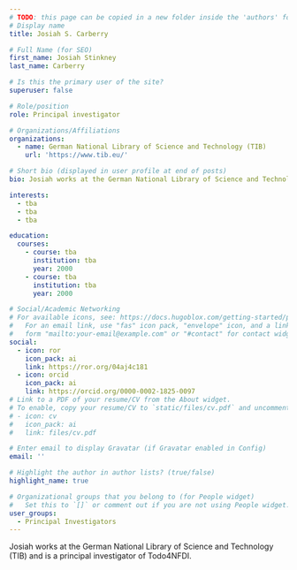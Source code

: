 ```yaml
---
# TODO: this page can be copied in a new folder inside the 'authors' folder for each user
# Display name
title: Josiah S. Carberry

# Full Name (for SEO)
first_name: Josiah Stinkney
last_name: Carberry

# Is this the primary user of the site?
superuser: false

# Role/position
role: Principal investigator

# Organizations/Affiliations
organizations:
  - name: German National Library of Science and Technology (TIB)
    url: 'https://www.tib.eu/'

# Short bio (displayed in user profile at end of posts)
bio: Josiah works at the German National Library of Science and Technology (TIB) and is a principal investigator of Todo4NFDI.

interests:
  - tba
  - tba
  - tba

education:
  courses:
    - course: tba
      institution: tba
      year: 2000
    - course: tba
      institution: tba
      year: 2000

# Social/Academic Networking
# For available icons, see: https://docs.hugoblox.com/getting-started/page-builder/#icons
#   For an email link, use "fas" icon pack, "envelope" icon, and a link in the
#   form "mailto:your-email@example.com" or "#contact" for contact widget.
social:
  - icon: ror
    icon_pack: ai
    link: https://ror.org/04aj4c181
  - icon: orcid
    icon_pack: ai
    link: https://orcid.org/0000-0002-1825-0097
# Link to a PDF of your resume/CV from the About widget.
# To enable, copy your resume/CV to `static/files/cv.pdf` and uncomment the lines below.
# - icon: cv
#   icon_pack: ai
#   link: files/cv.pdf

# Enter email to display Gravatar (if Gravatar enabled in Config)
email: ''

# Highlight the author in author lists? (true/false)
highlight_name: true

# Organizational groups that you belong to (for People widget)
#   Set this to `[]` or comment out if you are not using People widget.
user_groups:
  - Principal Investigators
---
```


Josiah works at the German National Library of Science and Technology (TIB) and is a principal investigator of Todo4NFDI.